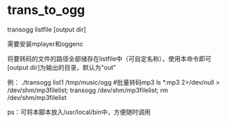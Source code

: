 # trans_to_ogg
transogg listfile [output dir]

需要安装mplayer和oggenc

将要转码的文件的路径全部储存在listfile中（可自定名称），使用本命令即可
[output dir]为输出的目录，默认为"out"

例：
./transogg list1 /tmp/music/ogg
#批量转码mp3
ls *.mp3 2>/dev/null > /dev/shm/mp3filelist; transogg /dev/shm/mp3filelist; rm /dev/shm/mp3filelist

ps：可将本脚本放入/usr/local/bin中，方便随时调用
